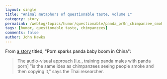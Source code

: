 ```yaml
---
layout: single 
title: "Animal metaphors of questionable taste, volume 1" 
category: story
permalink: /weblog/topics/humor/questionable/panda_pr0n_chimpanzee_smoking.html
tags: [humor, questionable taste, chimpanzees] 
comments: false 
author: John Hawks 
---
```



<p>
From <a href="http://www.msnbc.msn.com/id/15852885/">a story</a> titled, "Porn sparks panda baby boom in China": 
</p>

<blockquote>The audio-visual approach [i.e., training panda males with panda porn] "is the same idea as chimpanzees seeing people smoke and then copying it," says the Thai researcher.</blockquote>


